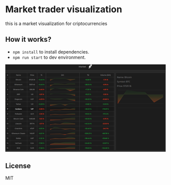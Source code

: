 # Market trader visualization

this is a market visualization for criptocurrencies

## How it works?
* `npm install` to install dependencies.
* `npm run start` to dev environment.

![Capture](./.readme-static/market-screenshot.PNG)

## License

MIT